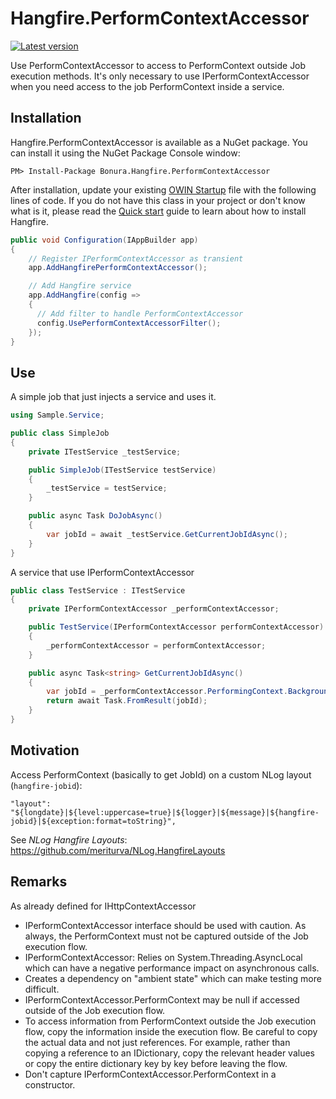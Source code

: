 # Hangfire.PerformContextAccessor

[![Latest version](https://img.shields.io/nuget/v/Bonura.Hangfire.PerformContextAccessor.svg)](https://www.nuget.org/packages?q=Bonura.Hangfire.PerformContextAccessor)

Use PerformContextAccessor to access to PerformContext outside Job execution methods. It's only necessary to use IPerformContextAccessor when you need access to the job PerformContext inside a service.

Installation
-------------

Hangfire.PerformContextAccessor is available as a NuGet package. You can install it using the NuGet Package Console window:

```
PM> Install-Package Bonura.Hangfire.PerformContextAccessor
```

After installation, update your existing [OWIN Startup](http://www.asp.net/aspnet/overview/owin-and-katana/owin-startup-class-detection) file with the following lines of code. If you do not have this class in your project or don't know what is it, please read the [Quick start](http://docs.hangfire.io/en/latest/quick-start.html) guide to learn about how to install Hangfire.

```csharp
public void Configuration(IAppBuilder app)
{
    // Register IPerformContextAccessor as transient
    app.AddHangfirePerformContextAccessor();

    // Add Hangfire service
    app.AddHangfire(config =>
    {
      // Add filter to handle PerformContextAccessor
      config.UsePerformContextAccessorFilter();
    });
}
```

Use
-------------
A simple job that just injects a service and uses it.

```csharp
using Sample.Service;

public class SimpleJob
{
    private ITestService _testService;

    public SimpleJob(ITestService testService)
    {
        _testService = testService;
    }

    public async Task DoJobAsync()
    {
        var jobId = await _testService.GetCurrentJobIdAsync();
    }
}
```

A service that use IPerformContextAccessor
```csharp
public class TestService : ITestService
{
    private IPerformContextAccessor _performContextAccessor;

    public TestService(IPerformContextAccessor performContextAccessor)
    {
        _performContextAccessor = performContextAccessor;
    }

    public async Task<string> GetCurrentJobIdAsync()
    {
        var jobId = _performContextAccessor.PerformingContext.BackgroundJob.Id;
        return await Task.FromResult(jobId);
    }
}
```

Motivation
-------------
Access PerformContext (basically to get JobId) on a custom NLog layout (`hangfire-jobid`):

`"layout": "${longdate}|${level:uppercase=true}|${logger}|${message}|${hangfire-jobid}|${exception:format=toString}",`

See *NLog Hangfire Layouts*: https://github.com/meriturva/NLog.HangfireLayouts

Remarks
-------------
As already defined for IHttpContextAccessor

* IPerformContextAccessor interface should be used with caution. As always, the PerformContext must not be captured outside of the Job execution flow.
* IPerformContextAccessor: Relies on System.Threading.AsyncLocal which can have a negative performance impact on asynchronous calls.
* Creates a dependency on "ambient state" which can make testing more difficult.
* IPerformContextAccessor.PerformContext may be null if accessed outside of the Job execution flow.
* To access information from PerformContext outside the Job execution flow, copy the information inside the execution flow. Be careful to copy the actual data and not just references. For example, rather than copying a reference to an IDictionary, copy the relevant header values or copy the entire dictionary key by key before leaving the flow.
* Don't capture IPerformContextAccessor.PerformContext in a constructor.
